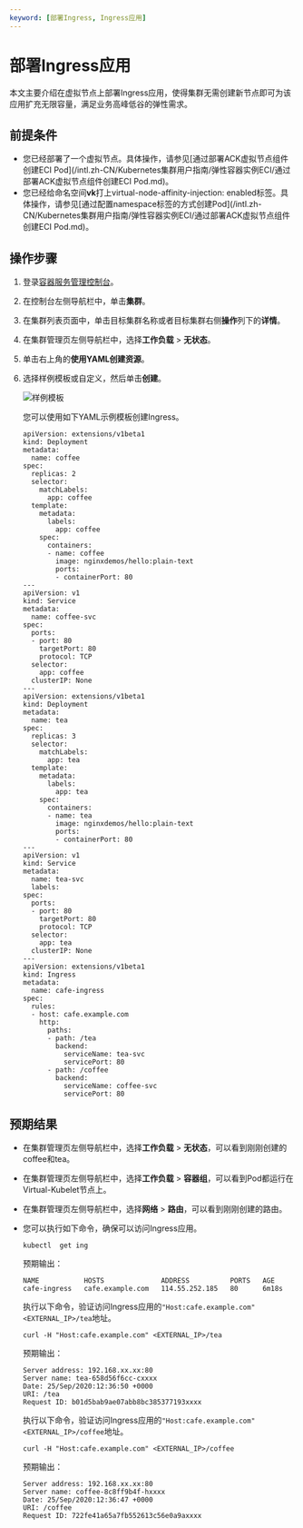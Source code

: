 ```yaml
---
keyword: [部署Ingress, Ingress应用]
---
```


# 部署Ingress应用

本文主要介绍在虚拟节点上部署Ingress应用，使得集群无需创建新节点即可为该应用扩充无限容量，满足业务高峰低谷的弹性需求。

## 前提条件

-   您已经部署了一个虚拟节点。具体操作，请参见[通过部署ACK虚拟节点组件创建ECI Pod](/intl.zh-CN/Kubernetes集群用户指南/弹性容器实例ECI/通过部署ACK虚拟节点组件创建ECI Pod.md)。
-   您已经给命名空间**vk**打上virtual-node-affinity-injection: enabled标签。具体操作，请参见[通过配置namespace标签的方式创建Pod](/intl.zh-CN/Kubernetes集群用户指南/弹性容器实例ECI/通过部署ACK虚拟节点组件创建ECI Pod.md)。

## 操作步骤

1.  登录[容器服务管理控制台](https://cs.console.aliyun.com)。

2.  在控制台左侧导航栏中，单击**集群**。

3.  在集群列表页面中，单击目标集群名称或者目标集群右侧**操作**列下的**详情**。

4.  在集群管理页左侧导航栏中，选择**工作负载** \> **无状态**。

5.  单击右上角的**使用YAML创建资源**。

6.  选择样例模板或自定义，然后单击**创建**。

    ![样例模板](https://static-aliyun-doc.oss-accelerate.aliyuncs.com/assets/img/zh-CN/6106659951/p47324.png)

    您可以使用如下YAML示例模板创建Ingress。

    ```
    apiVersion: extensions/v1beta1
    kind: Deployment
    metadata:
      name: coffee
    spec:
      replicas: 2
      selector:
        matchLabels:
          app: coffee
      template:
        metadata:
          labels:
            app: coffee
        spec:
          containers:
          - name: coffee
            image: nginxdemos/hello:plain-text
            ports:
            - containerPort: 80
    ---
    apiVersion: v1
    kind: Service
    metadata:
      name: coffee-svc
    spec:
      ports:
      - port: 80
        targetPort: 80
        protocol: TCP
      selector:
        app: coffee
      clusterIP: None
    ---
    apiVersion: extensions/v1beta1
    kind: Deployment
    metadata:
      name: tea
    spec:
      replicas: 3
      selector:
        matchLabels:
          app: tea
      template:
        metadata:
          labels:
            app: tea
        spec:
          containers:
          - name: tea
            image: nginxdemos/hello:plain-text
            ports:
            - containerPort: 80
    ---
    apiVersion: v1
    kind: Service
    metadata:
      name: tea-svc
      labels:
    spec:
      ports:
      - port: 80
        targetPort: 80
        protocol: TCP
      selector:
        app: tea
      clusterIP: None
    ---
    apiVersion: extensions/v1beta1
    kind: Ingress
    metadata:
      name: cafe-ingress
    spec:
      rules:
      - host: cafe.example.com
        http:
          paths:
          - path: /tea
            backend:
              serviceName: tea-svc
              servicePort: 80
          - path: /coffee
            backend:
              serviceName: coffee-svc
              servicePort: 80
    ```


## 预期结果

-   在集群管理页左侧导航栏中，选择**工作负载** \> **无状态**，可以看到刚刚创建的coffee和tea。
-   在集群管理页左侧导航栏中，选择**工作负载** \> **容器组**，可以看到Pod都运行在Virtual-Kubelet节点上。
-   在集群管理页左侧导航栏中，选择**网络** \> **路由**，可以看到刚刚创建的路由。
-   您可以执行如下命令，确保可以访问Ingress应用。

    ```
    kubectl  get ing
    ```

    预期输出：

    ```
    NAME           HOSTS              ADDRESS          PORTS   AGE
    cafe-ingress   cafe.example.com   114.55.252.185   80      6m18s
    ```

    执行以下命令，验证访问Ingress应用的`"Host:cafe.example.com" <EXTERNAL_IP>/tea`地址。

    ```
    curl -H "Host:cafe.example.com" <EXTERNAL_IP>/tea
    ```

    预期输出：

    ```
    Server address: 192.168.xx.xx:80
    Server name: tea-658d56f6cc-cxxxx
    Date: 25/Sep/2020:12:36:50 +0000
    URI: /tea
    Request ID: b01d5bab9ae07abb8bc385377193xxxx
    ```

    执行以下命令，验证访问Ingress应用的`"Host:cafe.example.com" <EXTERNAL_IP>/coffee`地址。

    ```
    curl -H "Host:cafe.example.com" <EXTERNAL_IP>/coffee
    ```

    预期输出：

    ```
    Server address: 192.168.xx.xx:80
    Server name: coffee-8c8ff9b4f-hxxxx
    Date: 25/Sep/2020:12:36:47 +0000
    URI: /coffee
    Request ID: 722fe41a65a7fb552613c56e0a9axxxx
    ```


